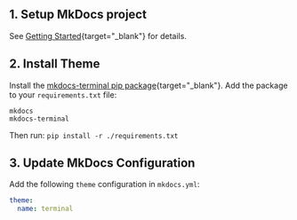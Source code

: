
## 1. Setup MkDocs project
See [Getting Started](https://www.mkdocs.org/getting-started/){target="_blank"} for details.

## 2. Install Theme
Install the [mkdocs-terminal pip package](https://pypi.org/project/mkdocs-terminal/){target="_blank"}.  Add the package to your `requirements.txt` file:

```text
mkdocs
mkdocs-terminal
```
Then run:  `pip install -r ./requirements.txt`

## 3. Update MkDocs Configuration
Add the following `theme` configuration in `mkdocs.yml`:
   
```yaml
theme:
  name: terminal
```